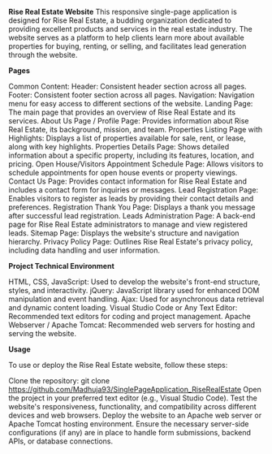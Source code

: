 **Rise Real Estate Website**
This responsive single-page application is designed for Rise Real Estate, a budding organization dedicated to providing excellent products and services in the real estate industry. The website serves as a platform to help clients learn more about available properties for buying, renting, or selling, and facilitates lead generation through the website.


**Pages**

Common Content:
Header: Consistent header section across all pages.
Footer: Consistent footer section across all pages.
Navigation: Navigation menu for easy access to different sections of the website.
Landing Page: The main page that provides an overview of Rise Real Estate and its services.
About Us Page / Profile Page: Provides information about Rise Real Estate, its background, mission, and team.
Properties Listing Page with Highlights: Displays a list of properties available for sale, rent, or lease, along with key highlights.
Properties Details Page: Shows detailed information about a specific property, including its features, location, and pricing.
Open House/Visitors Appointment Schedule Page: Allows visitors to schedule appointments for open house events or property viewings.
Contact Us Page: Provides contact information for Rise Real Estate and includes a contact form for inquiries or messages.
Lead Registration Page: Enables visitors to register as leads by providing their contact details and preferences.
Registration Thank You Page: Displays a thank you message after successful lead registration.
Leads Administration Page: A back-end page for Rise Real Estate administrators to manage and view registered leads.
Sitemap Page: Displays the website's structure and navigation hierarchy.
Privacy Policy Page: Outlines Rise Real Estate's privacy policy, including data handling and user information.


**Project Technical Environment**

HTML, CSS, JavaScript: Used to develop the website's front-end structure, styles, and interactivity.
jQuery: JavaScript library used for enhanced DOM manipulation and event handling.
Ajax: Used for asynchronous data retrieval and dynamic content loading.
Visual Studio Code or Any Text Editor: Recommended text editors for coding and project management.
Apache Webserver / Apache Tomcat: Recommended web servers for hosting and serving the website.

**Usage**

To use or deploy the Rise Real Estate website, follow these steps:

Clone the repository: git clone https://github.com/Madhuja93/SinglePageApplication_RiseRealEstate
Open the project in your preferred text editor (e.g., Visual Studio Code).
Test the website's responsiveness, functionality, and compatibility across different devices and web browsers.
Deploy the website to an Apache web server or Apache Tomcat hosting environment.
Ensure the necessary server-side configurations (if any) are in place to handle form submissions, backend APIs, or database connections.
